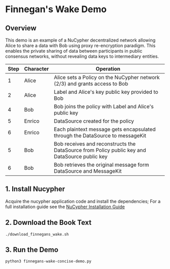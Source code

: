 # Finnegan's Wake Demo

## Overview

This demo is an example of a NuCypher decentralized network allowing Alice to share a
data with Bob using proxy re-encryption paradigm. This enables the private sharing of data between
participants in public consensus networks, without revealing data keys to intermediary entities.

|Step | Character | Operation                                                                                       |
|-----|-----------|-------------------------------------------------------------------------------------------------|
|  1  | Alice     | Alice sets a Policy on the NuCypher network (2/3) and grants access to Bob                      |
|  2  | Alice     | Label and Alice's key public key provided to Bob                                                |
|  4  | Bob       | Bob joins the policy with Label and Alice's public key                                          |
|  5  | Enrico    | DataSource created for the policy                                                               |
|  6  | Enrico    | Each plaintext message gets encapsulated through the DataSource to messageKit                   |
|  5  | Bob       | Bob receives and reconstructs the DataSource from Policy public key and DataSource public key   |
|  6  | Bob       | Bob retrieves the original message form DataSource and MessageKit                               |


## 1. Install Nucypher

Acquire the nucypher application code and install the dependencies;
For a full installation guide see the [NuCypher Installation Guide](../guides/installation_guide)

## 2. Download the Book Text
`./download_finnegans_wake.sh`

## 3. Run the Demo
`python3 finnegans-wake-concise-demo.py`
